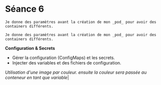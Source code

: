 # Séance 6

```tip
Je donne des paramètres avant la création de mon _pod_ pour avoir des containers différents.
```

```info
Je donne des paramètres avant la création de mon _pod_ pour avoir des containers différents.
```


**Configuration & Secrets**

- Gérer la configuration (ConfigMaps) et les secrets. 
- Injecter des variables et des fichiers de configuration. 

_Utilisation d'une image par couleur. ensuite la couleur sera passée au conteneur en tant que variable_|